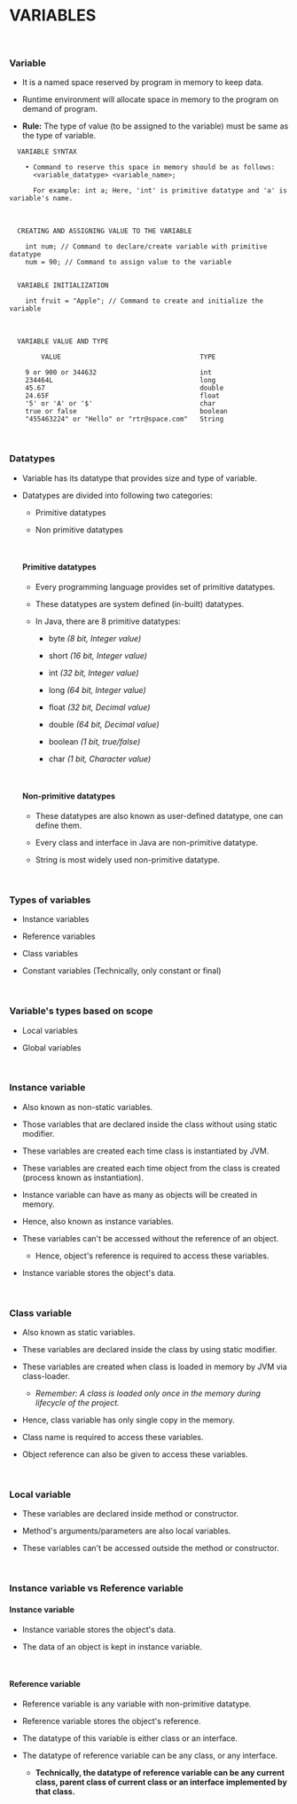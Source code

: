 # **VARIABLES**

<br>

### **Variable**

+ It is a named space reserved by program in memory to keep data.

+ Runtime environment will allocate space in memory to the program on demand of program.

+ **Rule:** The type of value (to be assigned to the variable) must be same as the type of variable.

```
  VARIABLE SYNTAX

    • Command to reserve this space in memory should be as follows:
      <variable_datatype> <variable_name>;

      For example: int a; Here, 'int' is primitive datatype and 'a' is variable's name.
```

<br>

```
  CREATING AND ASSIGNING VALUE TO THE VARIABLE

    int num; // Command to declare/create variable with primitive datatype
    num = 90; // Command to assign value to the variable

  
  VARIABLE INITIALIZATION

    int fruit = "Apple"; // Command to create and initialize the variable
```

<br>

```
  VARIABLE VALUE AND TYPE

        VALUE                                   TYPE

    9 or 900 or 344632                          int
    234464L                                     long
    45.67                                       double
    24.65F                                      float
    '5' or 'A' or '$'                           char
    true or false                               boolean
    "455463224" or "Hello" or "rtr@space.com"   String
```

<br>

### **Datatypes**

+ Variable has its datatype that provides size and type of variable.

+ Datatypes are divided into following two categories:

  + Primitive datatypes
  
  + Non primitive datatypes

  <br>

  #### **Primitive datatypes**

  + Every programming language provides set of primitive datatypes.

  + These datatypes are system defined (in-built) datatypes.

  + In Java, there are 8 primitive datatypes:
    
    + byte _(8 bit, Integer value)_
    
    + short _(16 bit, Integer value)_
    
    + int _(32 bit, Integer value)_
    
    + long _(64 bit, Integer value)_
    
    + float _(32 bit, Decimal value)_
    
    + double _(64 bit, Decimal value)_
        
    + boolean _(1 bit, true/false)_
    
    + char _(1 bit, Character value)_
  
  <br>

  #### **Non-primitive datatypes**

  + These datatypes are also known as user-defined datatype, one can define them.

  + Every class and interface in Java are non-primitive datatype.

  + String is most widely used non-primitive datatype.

<br>

### **Types of variables**

+ Instance variables

+ Reference variables

+ Class variables

+ Constant variables (Technically, only constant or final)

<br>

### **Variable's types based on scope**

+ Local variables

+ Global variables

<br>

### **Instance variable**

+ Also known as non-static variables.

+ Those variables that are declared inside the class without using static modifier.

+ These variables are created each time class is instantiated by JVM.

+ These variables are created each time object from the class is created (process known as instantiation).

+ Instance variable can have as many as objects will be created in memory.

+ Hence, also known as instance variables.

+ These variables can't be accessed without the reference of an object.

  + Hence, object's reference is required to access these variables.

+ Instance variable stores the object's data.

<br>

### **Class variable**

+ Also known as static variables.

+ These variables are declared inside the class by using static modifier.

+ These variables are created when class is loaded in memory by JVM via class-loader.

  + _Remember: A class is loaded only once in the memory during lifecycle of the project._

+ Hence, class variable has only single copy in the memory.

+ Class name is required to access these variables.

+ Object reference can also be given to access these variables.

<br>

### **Local variable**

+ These variables are declared inside method or constructor.

+ Method's arguments/parameters are also local variables.

+ These variables can't be accessed outside the method or constructor.

<br>

### **Instance variable vs Reference variable**

  #### **Instance variable**

  + Instance variable stores the object's data.

  + The data of an object is kept in instance variable.

  <br>

  #### **Reference variable**

  + Reference variable is any variable with non-primitive datatype.

  + Reference variable stores the object's reference.

  + The datatype of this variable is either class or an interface.

  + The datatype of reference variable can be any class, or any interface.

    + **Technically, the datatype of reference variable can be any current class, parent class of current class or an interface implemented by that class.**
